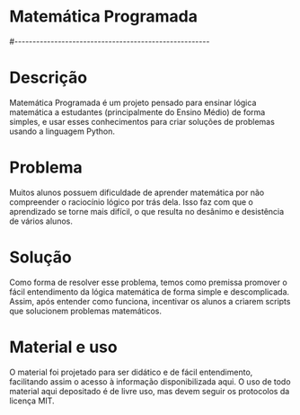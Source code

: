 # Matemática Programada
#------------------------------------------------------
# Descrição
Matemática Programada é um projeto pensado para ensinar lógica matemática a estudantes (principalmente do Ensino Médio) de forma simples, e usar esses conhecimentos para criar soluções de problemas usando a linguagem Python. 

# Problema
Muitos alunos possuem dificuldade de aprender matemática por não compreender o raciocínio lógico por trás dela. Isso faz com que o aprendizado se torne mais difícil, o que resulta no desânimo e desistência de vários alunos.

# Solução
Como forma de resolver esse problema, temos como premissa promover o fácil entendimento da lógica matemática de forma simple e descomplicada. Assim, após entender como funciona, incentivar os alunos a criarem scripts que solucionem problemas matemáticos. 

# Material e uso
O material foi projetado para ser didático e de fácil entendimento, facilitando assim o acesso à informação disponibilizada aqui. O uso de todo material aqui depositado é de livre uso, mas devem seguir os protocolos da licença MIT.
